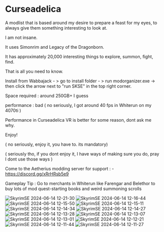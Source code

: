 
# Curseadelica
A modlist that is based around my desire to prepare a feast for my eyes, to always give them something interesting to look at.

I am not insane.

It uses Simonrim and Legacy of the Dragonborn.

It has approximately 20,000 interesting things to explore, summon, fight, find. 

That is all you need to know.

Install from Wabbajack - > go to install folder - > run modorganizer.exe -> then click the arrow next to "run SKSE" in the top right corner.

Space required : around 250GB+ I guess

performance : bad ( no seriously, I got around 40 fps in Whiterun on my 4070ti )

Performance in Curseadelica VR is better for some reason, dont ask me why.

Enjoy!

( no seriously, enjoy it, you have to. its mandatory)

( seriously tho, if you dont enjoy it, I have ways of making sure you do, pray I dont use those ways )

Come to the Aetherius modding server for support : - https://discord.gg/xRrHRsb5e9

Gameplay Tip : Go to merchants in Whiterun like Farengar and Belethor to buy lots of mod quest-starting books and weird summoning scrolls


![SkyrimSE 2024-06-14 12-21-30](https://github.com/JanuarySnow/Curseadelica/assets/85711747/6d3c5b70-a33a-4f38-88f6-bd9dd2abdeee)
![SkyrimSE 2024-06-14 12-16-44](https://github.com/JanuarySnow/Curseadelica/assets/85711747/aaa84814-9980-4773-9ae1-88b2ba026b4e)
![SkyrimSE 2024-06-14 12-15-50](https://github.com/JanuarySnow/Curseadelica/assets/85711747/c3239553-3ab4-4921-b26b-99f06c157f85)
![SkyrimSE 2024-06-14 12-15-11](https://github.com/JanuarySnow/Curseadelica/assets/85711747/c044e3f9-762e-4a78-b0f0-1087123593a9)
![SkyrimSE 2024-06-14 12-14-34](https://github.com/JanuarySnow/Curseadelica/assets/85711747/b3c6c56b-6bb5-4496-899c-4ad2d937556c)
![SkyrimSE 2024-06-14 12-14-27](https://github.com/JanuarySnow/Curseadelica/assets/85711747/2b99fc03-97d2-41ec-a1f4-a28211a2e46c)
![SkyrimSE 2024-06-14 12-13-28](https://github.com/JanuarySnow/Curseadelica/assets/85711747/8708b9b8-89b9-4b54-92e3-6252d38bc534)
![SkyrimSE 2024-06-14 12-13-07](https://github.com/JanuarySnow/Curseadelica/assets/85711747/c3676d4f-6491-4aa7-bfbf-1b75d5204062)
![SkyrimSE 2024-06-14 12-13-01](https://github.com/JanuarySnow/Curseadelica/assets/85711747/a778aa13-9e64-4379-9439-d6abdf66dd60)
![SkyrimSE 2024-06-14 12-12-21](https://github.com/JanuarySnow/Curseadelica/assets/85711747/5930ed41-af84-4e8c-a4da-67d6dac8b01c)
![SkyrimSE 2024-06-14 12-11-44](https://github.com/JanuarySnow/Curseadelica/assets/85711747/816d379d-611f-4467-b7ed-4c39a4131913)
![SkyrimSE 2024-06-14 12-11-27](https://github.com/JanuarySnow/Curseadelica/assets/85711747/bf854d59-741c-467d-b751-6d8d99481a8a)


